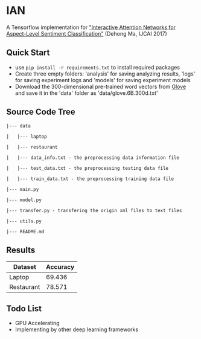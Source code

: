 # IAN

A Tensorflow implementation for ["Interactive Attention Networks for Aspect-Level Sentiment Classification"](https://arxiv.org/pdf/1709.00893.pdf) (Dehong Ma, IJCAI 2017)

## Quick Start

- use `pip install -r requirements.txt` to install required packages
- Create three empty folders: 'analysis' for saving analyzing results, 'logs' for saving experiment logs and 'models' for saving experiment models 
- Download the 300-dimensional pre-trained word vectors from [Glove](https://nlp.stanford.edu/projects/glove/) and save it in the 'data' folder as 'data/glove.6B.300d.txt'

## Source Code Tree

```
|--- data

|	|--- laptop

|	|--- restaurant

|	|--- data_info.txt - the preprocessing data information file

|	|--- test_data.txt - the preprocessing testing data file

|	|--- train_data.txt - the preprocessing training data file

|--- main.py

|--- model.py

|--- transfer.py - transfering the origin xml files to text files

|--- utils.py

|--- README.md
```

## Results

| Dataset    | Accuracy |
| ---------- | -------- |
| Laptop     | 69.436   |
| Restaurant | 78.571   |

## Todo List

- GPU Accelerating
- Implementing by other deep learning frameworks
